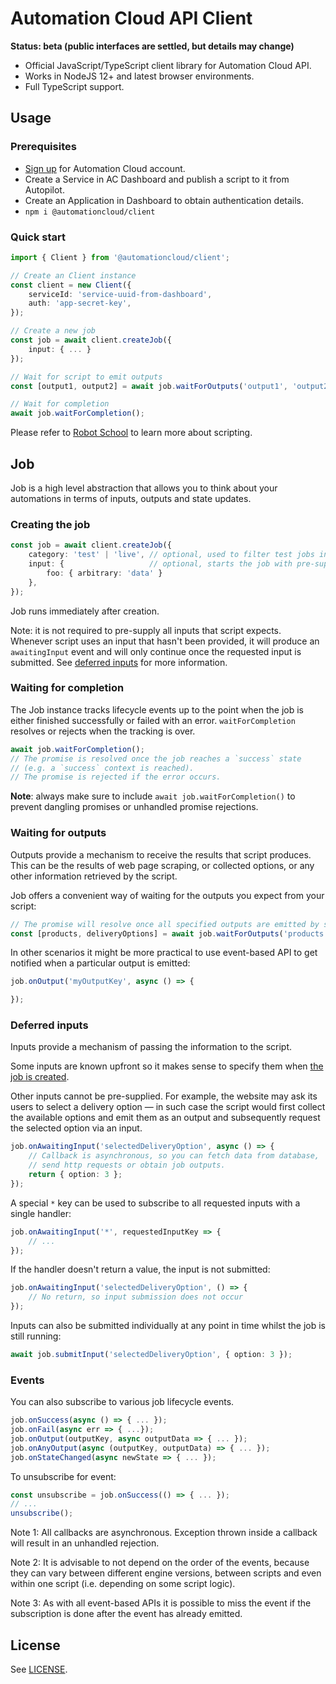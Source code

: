 # Automation Cloud API Client

**Status: beta (public interfaces are settled, but details may change)**

- Official JavaScript/TypeScript client library for Automation Cloud API.
- Works in NodeJS 12+ and latest browser environments.
- Full TypeScript support.

## Usage

### Prerequisites

- [Sign up](https://https://automationcloud.net/sign-up) for Automation Cloud account.
- Create a Service in AC Dashboard and publish a script to it from Autopilot.
- Create an Application in Dashboard to obtain authentication details.
- `npm i @automationcloud/client`

### Quick start

```ts
import { Client } from '@automationcloud/client';

// Create an Client instance
const client = new Client({
    serviceId: 'service-uuid-from-dashboard',
    auth: 'app-secret-key',
});

// Create a new job
const job = await client.createJob({
    input: { ... }
});

// Wait for script to emit outputs
const [output1, output2] = await job.waitForOutputs('output1', 'output2');

// Wait for completion
await job.waitForCompletion();
```

Please refer to [Robot School](https://robotschool.dev/) to learn more about scripting.

## Job

Job is a high level abstraction that allows you to think about your automations in terms of inputs, outputs and state updates.

### Creating the job

```ts
const job = await client.createJob({
    category: 'test' | 'live', // optional, used to filter test jobs in dashboard
    input: {                   // optional, starts the job with pre-supplied inputs
        foo: { arbitrary: 'data' }
    },
});
```

Job runs immediately after creation.

Note: it is not required to pre-supply all inputs that script expects. Whenever script uses an input that hasn't been provided, it will produce an `awaitingInput` event and will only continue once the requested input is submitted. See [deferred inputs](#deferred-inputs) for more information.

### Waiting for completion

The Job instance tracks lifecycle events up to the point when the job is either finished successfully or failed with an error. `waitForCompletion` resolves or rejects when the tracking is over.

```ts
await job.waitForCompletion();
// The promise is resolved once the job reaches a `success` state
// (e.g. a `success` context is reached).
// The promise is rejected if the error occurs.
```

**Note**: always make sure to include `await job.waitForCompletion()` to prevent dangling promises or unhandled promise rejections.

### Waiting for outputs

Outputs provide a mechanism to receive the results that script produces. This can be the results of web page scraping, or collected options, or any other information retrieved by the script.

Job offers a convenient way of waiting for the outputs you expect from your script:

```ts
// The promise will resolve once all specified outputs are emitted by script
const [products, deliveryOptions] = await job.waitForOutputs('products', 'deliveryOptions');
```

In other scenarios it might be more practical to use event-based API to get notified when a particular output is emitted:

```ts
job.onOutput('myOutputKey', async () => {

});
```

### Deferred inputs

Inputs provide a mechanism of passing the information to the script.

Some inputs are known upfront so it makes sense to specify them when [the job is created](#creating-the-job).

Other inputs cannot be pre-supplied. For example, the website may ask its users to select a delivery option — in such case the script would first collect the available options and emit them as an output and subsequently request the selected option via an input.

```ts
job.onAwaitingInput('selectedDeliveryOption', async () => {
    // Callback is asynchronous, so you can fetch data from database,
    // send http requests or obtain job outputs.
    return { option: 3 };
});
```

A special `*` key can be used to subscribe to all requested inputs with a single handler:

```ts
job.onAwaitingInput('*', requestedInputKey => {
    // ...
});
```

If the handler doesn't return a value, the input is not submitted:

```ts
job.onAwaitingInput('selectedDeliveryOption', () => {
    // No return, so input submission does not occur
});
```

Inputs can also be submitted individually at any point in time whilst the job is still running:

```ts
await job.submitInput('selectedDeliveryOption', { option: 3 });
```

### Events

You can also subscribe to various job lifecycle events.

```ts
job.onSuccess(async () => { ... });
job.onFail(async err => { ...});
job.onOutput(outputKey, async outputData => { ... });
job.onAnyOutput(async (outputKey, outputData) => { ... });
job.onStateChanged(async newState => { ... });
```

To unsubscribe for event:

```ts
const unsubscribe = job.onSuccess(() => { ... });
// ...
unsubscribe();
```

Note 1: All callbacks are asynchronous. Exception thrown inside a callback will result in an unhandled rejection.

Note 2: It is advisable to not depend on the order of the events, because they can vary between different engine versions, between scripts and even within one script (i.e. depending on some script logic).

Note 3: As with all event-based APIs it is possible to miss the event if the subscription is done after the event has already emitted.

## License

See [LICENSE](LICENSE.md).
